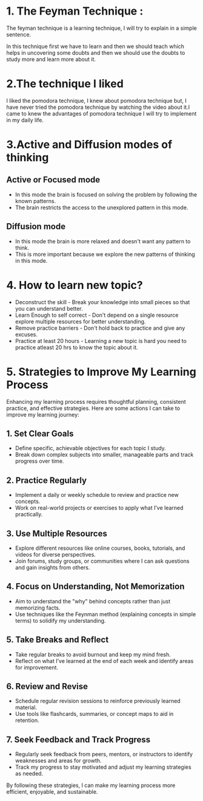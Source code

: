 # 1. The Feyman Technique :
 The feyman technique is a learning technique, I will try to explain in a simple sentence.
 
 In this technique first we have to learn and then we should teach which helps in uncovering some doubts and then we should use the doubts to study more and learn more about it.
 
 # 2.The technique I liked
 
 I liked the pomodora technique, I knew about pomodora technique but, I have never tried the pomodora technique by watching the video about it.I came to knew the advantages of pomodora technique I will try to implement in my daily life.
 
 # 3.Active and Diffusion modes of thinking
 
## Active or Focused mode   

- In this mode the brain is focused on solving the problem by following the known patterns.
- The brain restricts the access to the unexplored pattern in this mode.
 
## Diffusion mode 

- In this mode the brain is more relaxed and doesn't want any pattern to think.
- This is more important because we explore the new patterns of thinking in this mode.


# 4. How to learn new topic?
 - Deconstruct the skill - Break your knowledge into small pieces so that you can understand better.
 - Learn Enough to self correct - Don't depend on a single resource explore multiple resources for better understanding.
 - Remove practice barriers - Don't hold back to practice and give any excuses.
 - Practice at least 20 hours - Learning a new topic is hard you need to practice atleast 20 hrs to know the topic about it.

# 5. Strategies to Improve My Learning Process

Enhancing my learning process requires thoughtful planning, consistent practice, and effective strategies. Here are some actions I can take to improve my learning journey:

## 1. Set Clear Goals
   - Define specific, achievable objectives for each topic I study.
   - Break down complex subjects into smaller, manageable parts and track progress over time.

## 2. Practice Regularly
   - Implement a daily or weekly schedule to review and practice new concepts.
   - Work on real-world projects or exercises to apply what I’ve learned practically.

## 3. Use Multiple Resources
   - Explore different resources like online courses, books, tutorials, and videos for diverse perspectives.
   - Join forums, study groups, or communities where I can ask questions and gain insights from others.

## 4. Focus on Understanding, Not Memorization
   - Aim to understand the "why" behind concepts rather than just memorizing facts.
   - Use techniques like the Feynman method (explaining concepts in simple terms) to solidify my understanding.

## 5. Take Breaks and Reflect
   - Take regular breaks to avoid burnout and keep my mind fresh.
   - Reflect on what I’ve learned at the end of each week and identify areas for improvement.

## 6. Review and Revise
   - Schedule regular revision sessions to reinforce previously learned material.
   - Use tools like flashcards, summaries, or concept maps to aid in retention.

## 7. Seek Feedback and Track Progress
   - Regularly seek feedback from peers, mentors, or instructors to identify weaknesses and areas for growth.
   - Track my progress to stay motivated and adjust my learning strategies as needed.

By following these strategies, I can make my learning process more efficient, enjoyable, and sustainable.

 
